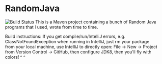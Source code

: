 # RandomJava
[![Build Status](https://travis-ci.org/fishercoder1534/Leetcode.svg?branch=master)](https://travis-ci.org/fishercoder1534/Leetcode)
This is a Maven project containing a bunch of Random Java programs that I used, wrote from time to time.

Build instructions:
If you get compile/run/IntelliJ errors, e.g. ClassNotFoundException when running in IntelliJ, just rm your package from your local machine, use IntelliJ to directly open:
File -> New -> Project from Version Control -> GitHub, then configure JDK8, then you'll fly with colors! ^ ^
